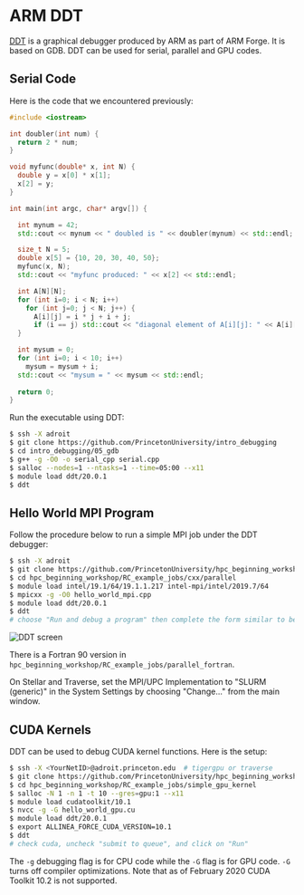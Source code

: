 # ARM DDT

[DDT](https://developer.arm.com/tools-and-software/server-and-hpc/debug-and-profile/arm-forge/arm-ddt) is a graphical debugger produced by ARM as part of ARM Forge. It is based on GDB. DDT can be used for serial, parallel and GPU codes.

## Serial Code

Here is the code that we encountered previously:

```c++
#include <iostream>

int doubler(int num) {
  return 2 * num;
}

void myfunc(double* x, int N) {
  double y = x[0] * x[1];
  x[2] = y;
}

int main(int argc, char* argv[]) {

  int mynum = 42;
  std::cout << mynum << " doubled is " << doubler(mynum) << std::endl;

  size_t N = 5;
  double x[5] = {10, 20, 30, 40, 50};
  myfunc(x, N);
  std::cout << "myfunc produced: " << x[2] << std::endl;

  int A[N][N];
  for (int i=0; i < N; i++)
    for (int j=0; j < N; j++) {
      A[i][j] = i * j + i + j;
      if (i == j) std::cout << "diagonal element of A[i][j]: " << A[i][j] << std::endl;
  }

  int mysum = 0;
  for (int i=0; i < 10; i++)
    mysum = mysum + i;
  std::cout << "mysum = " << mysum << std::endl;
 
  return 0;
}
```

Run the executable using DDT:

```bash
$ ssh -X adroit
$ git clone https://github.com/PrincetonUniversity/intro_debugging
$ cd intro_debugging/05_gdb
$ g++ -g -O0 -o serial_cpp serial.cpp
$ salloc --nodes=1 --ntasks=1 --time=05:00 --x11
$ module load ddt/20.0.1
$ ddt
```

## Hello World MPI Program

Follow the procedure below to run a simple MPI job under the DDT debugger:

```bash
$ ssh -X adroit
$ git clone https://github.com/PrincetonUniversity/hpc_beginning_workshop
$ cd hpc_beginning_workshop/RC_example_jobs/cxx/parallel
$ module load intel/19.1/64/19.1.1.217 intel-mpi/intel/2019.7/64
$ mpicxx -g -O0 hello_world_mpi.cpp
$ module load ddt/20.0.1
$ ddt
# choose "Run and debug a program" then complete the form similar to below
```

![DDT screen](https://tigress-web.princeton.edu/~jdh4/ddt_mpi_hello_world.png)

There is a Fortran 90 version in `hpc_beginning_workshop/RC_example_jobs/parallel_fortran`.

On Stellar and Traverse, set the MPI/UPC Implementation to "SLURM (generic)" in the System Settings by choosing "Change..." from the main window.

## CUDA Kernels

DDT can be used to debug CUDA kernel functions. Here is the setup:

```bash
$ ssh -X <YourNetID>@adroit.princeton.edu  # tigergpu or traverse
$ git clone https://github.com/PrincetonUniversity/hpc_beginning_workshop
$ cd hpc_beginning_workshop/RC_example_jobs/simple_gpu_kernel
$ salloc -N 1 -n 1 -t 10 --gres=gpu:1 --x11
$ module load cudatoolkit/10.1
$ nvcc -g -G hello_world_gpu.cu
$ module load ddt/20.0.1
$ export ALLINEA_FORCE_CUDA_VERSION=10.1
$ ddt
# check cuda, uncheck "submit to queue", and click on "Run"
```

The `-g` debugging flag is for CPU code while the `-G` flag is for GPU code. `-G` turns off compiler optimizations. Note that as of February 2020 CUDA Toolkit 10.2 is not supported.
